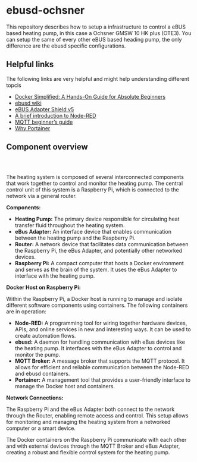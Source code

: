 # ebusd-ochsner

This repository describes how to setup a infrastructure to control a eBUS based heating pump, in this case a Ochsner GMSW 10 HK plus (OTE3). You can setup the same of every other eBUS based heading pump, the only difference are the ebusd specific configurations.

## Helpful links

The following links are very helpful and might help understanding different topcis

- [Docker Simplified: A Hands-On Guide for Absolute Beginners](https://www.freecodecamp.org/news/docker-simplified-96639a35ff36/)
- [ebusd wiki](https://github.com/john30/ebusd/wiki)
- [eBUS Adapter Shield v5](https://adapter.ebusd.eu/v5/)
- [A brief introduction to Node-RED](https://noderedguide.com/nr-lecture-1/)
- [MQTT beginner’s guide](https://www.u-blox.com/en/blogs/insights/mqtt-beginners-guide#:~:text=MQTT%20is%20a%20publish%2Dand,topics%20handled%20by%20a%20broker.)
- [Why Portainer](https://www.portainer.io/why-portainer)

## Component overview

```plantuml

  
```

The heating system is composed of several interconnected components that work together to control and monitor the heating pump. The central control unit of this system is a Raspberry Pi, which is connected to the network via a general router.

**Components:**
- **Heating Pump:** The primary device responsible for circulating heat transfer fluid throughout the heating system.
- **eBus Adapter:** An interface device that enables communication between the heating pump and the Raspberry Pi.
- **Router:** A network device that facilitates data communication between the Raspberry Pi, the eBus Adapter, and potentially other networked devices.
- **Raspberry Pi:** A compact computer that hosts a Docker environment and serves as the brain of the system. It uses the eBus Adapter to interface with the heating pump.

**Docker Host on Raspberry Pi:**

Within the Raspberry Pi, a Docker host is running to manage and isolate different software components using containers. The following containers are in operation:
- **Node-RED:** A programming tool for wiring together hardware devices, APIs, and online services in new and interesting ways. It can be used to create automation flows.
- **ebusd:** A daemon for handling communication with eBus devices like the heating pump. It interfaces with the eBus Adapter to control and monitor the pump.
- **MQTT Broker:** A message broker that supports the MQTT protocol. It allows for efficient and reliable communication between the Node-RED and ebusd containers.
- **Portainer:** A management tool that provides a user-friendly interface to manage the Docker host and containers.

**Network Connections:**

The Raspberry Pi and the eBus Adapter both connect to the network through the Router, enabling remote access and control. This setup allows for monitoring and managing the heating system from a networked computer or a smart device.

The Docker containers on the Raspberry Pi communicate with each other and with external devices through the MQTT Broker and eBus Adapter, creating a robust and flexible control system for the heating pump.
